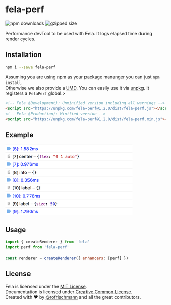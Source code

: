 # fela-perf

<img alt="npm downloads" src="https://img.shields.io/npm/dm/fela-perf.svg">
<img alt="gzipped size" src="https://img.shields.io/badge/gzipped-0.40kb-brightgreen.svg">

Performance devTool to be used with Fela. It logs elapsed time during render cycles.

## Installation
```sh
npm i --save fela-perf
```
Assuming you are using [npm](https://www.npmjs.com) as your package mananger you can just `npm install`.<br>
Otherwise we also provide a [UMD](https://github.com/umdjs/umd). You can easily use it via [unpkg](https://unpkg.com/). It registers a  `FelaPerf` global.>
```HTML
<!-- Fela (Development): Unminified version including all warnings -->
<script src="https://unpkg.com/fela-perf@1.2.0/dist/fela-perf.js"></script>
<!-- Fela (Production): Minified version -->
<script src="https://unpkg.com/fela-perf@1.2.0/dist/fela-perf.min.js"></script>
```

## Example
<img width="400" src="preview.png">

## Usage
```javascript
import { createRenderer } from 'fela'
import perf from 'fela-perf'

const renderer = createRenderer({ enhancers: [perf] })
```

## License
Fela is licensed under the [MIT License](http://opensource.org/licenses/MIT).<br>
Documentation is licensed under [Creative Common License](http://creativecommons.org/licenses/by/4.0/).<br>
Created with ♥ by [@rofrischmann](http://rofrischmann.de) and all the great contributors.
